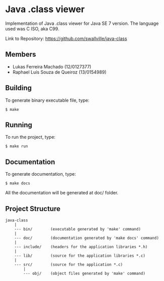 Java .class viewer
====================
Implementation of Java .class viewer for Java SE 7 version. The language used was C ISO, aka C99.

Link to Repository: https://github.com/swallville/java-class

Members
-------
- Lukas Ferreira Machado (12/0127377)
- Raphael Luís Souza de Queiroz (13/0154989)

Building
--------

To generate binary executable file, type:

    $ make

Running
-------
To run the project, type:

    $ make run

Documentation
-------------
To generate documentation, type:

    $ make docs

All the documentation will be generated at doc/ folder.        

Project Structure
-----------------

    java-class
        |
        --- bin/        (executable generated by 'make' command)
        |
        --- doc/        (documentation generated by 'make docs' command)
        |
        --- include/    (headers for the application libraries *.h)
        |
        --- lib/        (source for the application libraries *.c)
        |
        --- src/        (source for the application *.c)
            |
            --- obj/    (object files generated by 'make' command)
